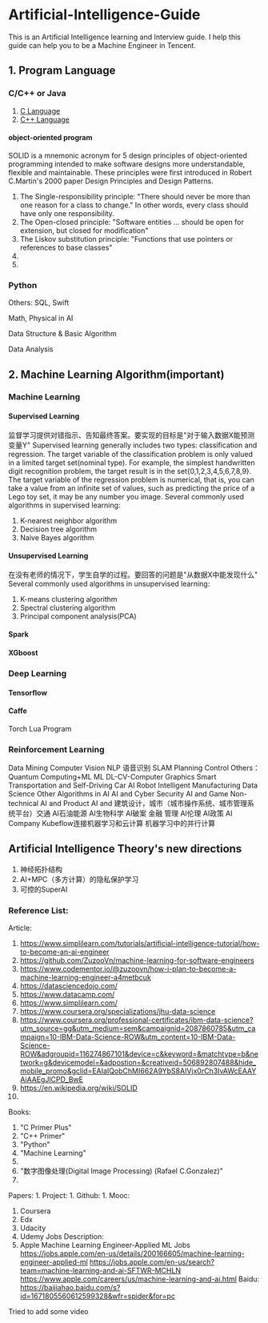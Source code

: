 # Artificial-Intelligence-Guide
This is an Artificial Intelligence learning and Interview guide. 
I help this guide can help you to be a Machine Engineer in Tencent.

## 1. Program Language 
### C/C++ or Java
1. [C Language](docs/Languages/CLanguage.md)
2. [C++ Language](docs/Languages/C++Language.md)

#### object-oriented program
SOLID is a mnemonic acronym for 5 design principles of object-oriented programming intended to make software designs more understandable, flexible and maintainable. These principles were first introduced in Robert C.Martin's 2000 paper Design Principles and Design Patterns.
1. The Single-responsibility principle: "There should never be more than one reason for a class to change." In other words, every class should have only one responsibility.
2. The Open-closed principle: "Software entities ... should be open for extension, but closed for modification"
3. The Liskov substitution principle: "Functions that use pointers or references to base classes"
4. 
5. 

### Python 

Others: SQL, Swift

Math, Physical in AI

Data Structure & Basic Algorithm

Data Analysis

## 2. Machine Learning Algorithm(important)
### Machine Learning
#### Supervised Learning
监督学习提供对错指示、告知最终答案。要实现的目标是"对于输入数据X能预测变量Y"
Supervised learning generally includes two types: classification and regression. 
The target variable of the classification problem is only valued in a limited 
target set(nominal type). For example, the simplest handwritten digit recognition 
problem, the target result is in the set{0,1,2,3,4,5,6,7,8,9}. The target variable 
of the regression problem is numerical, that is, you can take a value from an 
infinite set of values, such as predicting the price of a Lego toy set, it may be 
any number you image.
Several commonly used algorithms in supervised learning:  
1. K-nearest neighbor algorithm
2. Decision tree algorithm
3. Naive Bayes algorithm

#### Unsupervised Learning
在没有老师的情况下，学生自学的过程。要回答的问题是"从数据X中能发现什么"
Several commonly used algorithms in unsupervised learning:
1. K-means clustering algorithm
2. Spectral clustering algorithm
3. Principal component analysis(PCA)

#### Spark
#### XGboost

### Deep Learning
#### Tensorflow
#### Caffe
Torch
Lua Program

### Reinforcement Learning

Data Mining
Computer Vision
NLP
语音识别
SLAM
Planning
Control
Others：
Quantum Computing+ML
ML DL-CV-Computer Graphics
Smart Transportation and Self-Driving Car
AI Robot
Intelligent Manufacturing
Data Science
Other Algorithms in AI
AI and Cyber Security
AI and Game
Non-technical
AI and Product
AI and 建筑设计，城市（城市操作系统、城市管理系统平台）交通
AI石油能源
AI生物科学
AI破案
金融
管理
AI伦理
AI政策
AI Company
Kubeflow连接机器学习和云计算
机器学习中的并行计算

## Artificial Intelligence Theory's new directions
1. 神经拓扑结构
2. AI+MPC（多方计算）的隐私保护学习
3. 可控的SuperAI



### Reference List:
Article:
1. https://www.simplilearn.com/tutorials/artificial-intelligence-tutorial/how-to-become-an-ai-engineer
2. https://github.com/ZuzooVn/machine-learning-for-software-engineers
3. https://www.codementor.io/@zuzoovn/how-i-plan-to-become-a-machine-learning-engineer-a4metbcuk
4. https://datasciencedojo.com/
5. https://www.datacamp.com/
6. https://www.simplilearn.com/
7. https://www.coursera.org/specializations/jhu-data-science
8. https://www.coursera.org/professional-certificates/ibm-data-science?utm_source=gg&utm_medium=sem&campaignid=2087860785&utm_campaign=10-IBM-Data-Science-ROW&utm_content=10-IBM-Data-Science-ROW&adgroupid=116274867101&device=c&keyword=&matchtype=b&network=g&devicemodel=&adpostion=&creativeid=506892807488&hide_mobile_promo&gclid=EAIaIQobChMI662A9YbS8AIVjx0rCh3IvAWcEAAYAiAAEgJlCPD_BwE
9. https://en.wikipedia.org/wiki/SOLID
10. 
Books: 
1. "C Primer Plus"
2. "C++ Primer"
3. "Python"
4. "Machine Learning"
5. 
6. "数字图像处理(Digital Image Processing) (Rafael C.Gonzalez)"
7. 
Papers:
1. 
Project:
1. 
Github: 
1. 
Mooc:
1. Coursera
2. Edx
3. Udacity
4. Udemy
Jobs Description:
1. Apple Machine Learning Engineer-Applied ML Jobs
https://jobs.apple.com/en-us/details/200166605/machine-learning-engineer-applied-ml
https://jobs.apple.com/en-us/search?team=machine-learning-and-ai-SFTWR-MCHLN
https://www.apple.com/careers/us/machine-learning-and-ai.html
Baidu:
https://baijiahao.baidu.com/s?id=1671805560612599328&wfr=spider&for=pc



Tried to add some video

